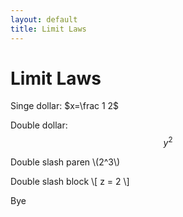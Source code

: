```yaml
---
layout: default
title: Limit Laws
---
```


# Limit Laws
Singe dollar: $x=\frac 1 2$

Double dollar: $$y^2$$

Double slash paren \\(2^3\\)

Double slash block \\[ z = 2 \\]

Bye